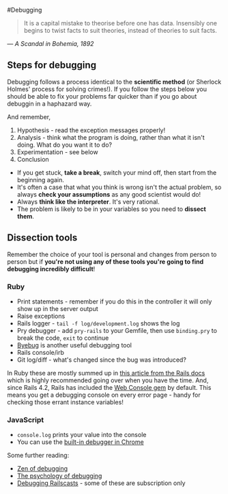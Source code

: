 #Debugging

>It is a capital mistake to theorise before one has data. Insensibly one begins to twist facts to suit theories, instead of theories to suit facts.

— *A Scandal in Bohemia, 1892*

## Steps for debugging

Debugging follows a process identical to the **scientific method** (or Sherlock Holmes' process for solving crimes!). If you follow the steps below you should be able to fix your problems far quicker than if you go about debuggin in a haphazard way.

And remember, 

  1. Hypothesis -  read the exception messages properly!
  2. Analysis - think what the program is doing, rather than what it isn't doing. What do you want it to do?
  3. Experimentation - see below
  4. Conclusion

 - If you get stuck, **take a break**, switch your mind off, then start from the beginning again.
 - It's often a case that what you think is wrong isn't the actual problem, so always **check your assumptions** as any good scientist would do!
 - Always **think like the interpreter**. It's very rational.
 - The problem is likely to be in your variables so you need to **dissect them**.

## Dissection tools

Remember the choice of your tool is personal and changes from person to person but if **you're not using any of these tools you're going to find debugging incredibly difficult**!

### Ruby

   * Print statements - remember if you do this in the controller it will only show up in the server output
   * Raise exceptions
   * Rails logger - `tail -f log/development.log` shows the log
   * Pry debugger - add `pry-rails` to your Gemfile, then use `binding.pry` to break the code, `exit` to continue
   * [Byebug](https://github.com/deivid-rodriguez/byebug/blob/master/GUIDE.md) is another useful debugging tool
   * Rails console/irb
   * Git log/diff - what's changed since the bug was introduced?

In Ruby these are mostly summed up in [this article from the Rails docs](http://guides.rubyonrails.org/debugging_rails_applications.html) which is highly recommended going over when you have the time. And, since Rails 4.2, Rails has included the [Web Console gem](https://github.com/rails/web-console) by default. This means you get a debugging console on every error page - handy for checking those errant instance variables!

### JavaScript

   * `console.log` prints your value into the console
   * You can use the [built-in debugger in Chrome](https://developer.chrome.com/extensions/tut_debugging)

Some further reading:

   * [Zen of debugging](http://webadvent.org/2012/debugging-zen-by-ben-ramsey)
   * [The psychology of debugging](https://docs.google.com/file/d/13hFUiT8lD1FiaRkwrM5AOdbT2xSVZF8eg0JXdcqU4mZSAzXkwonp1M-TFqR8/edit)
   * [Debugging Railscasts](http://railscasts.com/?tag_id=10) - some of these are subscription only
